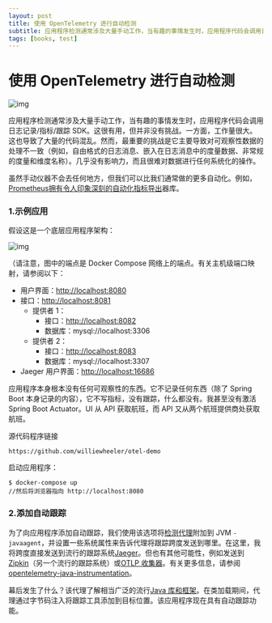 ```yaml
---
layout: post
title: 使用 OpenTelemetry 进行自动检测
subtitle: 应用程序检测通常涉及大量手动工作，当有趣的事情发生时，应用程序代码会调用日志记录/指标/跟踪 SDK。这很有用，但并非没有挑战。一方面，工作量很大。这也导致了大量的代码混乱。然而，最重要的挑战是它主要导致对可观察性数据的处理不一致（例如，自由格式的日志消息、嵌入在日志消息中的度量数据、非常规的度量和维度名称）。几乎没有影响力，而且很难对数据进行任何系统化的操作。
tags: [books, test]
---
```

# 使用 OpenTelemetry 进行自动检测

![img](https://miro.medium.com/max/630/1*t05TgwQytcNhARR_VkH_Dg.jpeg)

应用程序检测通常涉及大量手动工作，当有趣的事情发生时，应用程序代码会调用日志记录/指标/跟踪 SDK。这很有用，但并非没有挑战。一方面，工作量很大。这也导致了大量的代码混乱。然而，最重要的挑战是它主要导致对可观察性数据的处理不一致（例如，自由格式的日志消息、嵌入在日志消息中的度量数据、非常规的度量和维度名称）。几乎没有影响力，而且很难对数据进行任何系统化的操作。

虽然手动仪器不会去任何地方，但我们可以比我们通常做的更多自动化。例如，[Prometheus拥有令人印象深刻的自动化](https://prometheus.io/)[指标导出](https://prometheus.io/docs/instrumenting/exporters/)器库。

### 1.示例应用

假设这是一个底层应用程序架构：

![img](https://miro.medium.com/max/630/1*KcAi1wpenVVB6trZZ0MQbw.png)

（请注意，图中的端点是 Docker Compose 网络上的端点。有关主机级端口映射，请参阅以下：

- 用户界面：[http://localhost:8080](http://localhost:8080/)
- 接口：[http://localhost:8081](http://localhost:8081/)
  - 提供者 1：
    - 接口：[http://localhost:8082](http://localhost:8082/)
    - 数据库：mysql://localhost:3306
  - 提供者 2：
    - 接口：[http://localhost:8083](http://localhost:8083/)
    - 数据库：mysql://localhost:3307
- Jaeger 用户界面：[http://localhost:16686](http://localhost:16686/)

应用程序本身根本没有任何可观察性的东西。它不记录任何东西（除了 Spring Boot 本身记录的内容），它不写指标，没有跟踪，什么都没有。我甚至没有激活 Spring Boot Actuator。UI 从 API 获取航班，而 API 又从两个航班提供商处获取航班。

源代码程序链接

```
https://github.com/williewheeler/otel-demo
```

启动应用程序：

```
$ docker-compose up
//然后将浏览器指向 http://localhost:8080
```

### 2.添加自动跟踪

为了向应用程序添加自动跟踪，我们使用该选项将[检测代理](https://www.baeldung.com/java-instrumentation)附加到 JVM `-javaagent`，并设置一些系统属性来告诉代理将跟踪跨度发送到哪里。在这里，我将跨度直接发送到流行的跟踪系统[Jaeger](https://www.jaegertracing.io/)。但也有其他可能性，例如发送到[Zipkin](https://zipkin.io/)（另一个流行的跟踪系统）或[OTLP 收集器](https://opentelemetry.io/docs/collector/about/)。有关更多信息，请参阅[opentelemetry-java-instrumentation](https://github.com/open-telemetry/opentelemetry-java-instrumentation)。

幕后发生了什么？该代理了解相当广泛的流行[Java 库和框架](https://github.com/open-telemetry/opentelemetry-java-instrumentation#supported-java-libraries-and-frameworks)。在类加载期间，代理通过字节码注入将跟踪工具添加到目标位置。该应用程序现在具有自动跟踪功能。